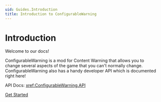 ```yaml
---
uid: Guides.Introduction
title: Introduction to ConfigurableWarning
---
```


# Introduction

Welcome to our docs!

ConfigurableWarning is a mod for Content Warning that allows you to change
several aspects of the game that you can't normally change.
ConfigurableWarning also has a handy developer API which is documented right here!

API Docs:
<xref:ConfigurableWarning.API>

[Get Started](getting-started.md)
